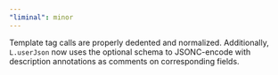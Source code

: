 ```yaml
---
"liminal": minor
---
```


Template tag calls are properly dedented and normalized. Additionally, `L.userJson` now uses the optional schema to JSONC-encode with description annotations as comments on corresponding fields.
